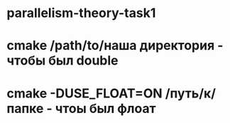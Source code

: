# parallelism-theory-task1
# cmake /path/to/наша директория - чтобы был double
# cmake -DUSE_FLOAT=ON /путь/к/папке - чтоы был флоат
